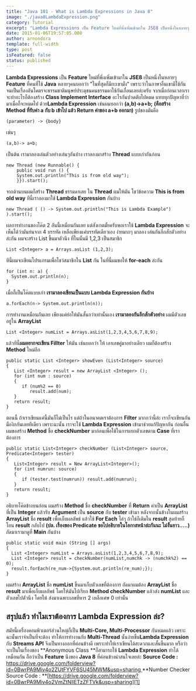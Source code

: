 ```yaml
---
title: "Java 101 - What is Lambda Expressions in Java 8"
image: "./java8LambdaExpression.png"
category: Tutorial
excerpt: "Lambda Expressions เป็น Feature ใหม่ที่พึ่งเพิ่มเข้ามาใน JSE8 เป็นหนึ่งในหลายๆ Feature ที่คนที่ใช้ Java หลายๆคนบอกว่า"
date: 2015-01-06T19:57:05.000
author: arnondora
template: full-width
type: post
isFeatured: false
status: published
---
```


**Lambda Expressions** เป็น **Feature** ใหม่ที่พึ่งเพิ่มเข้ามาใน **JSE8** เป็นหนึ่งในหลายๆ **Feature** ที่คนที่ใช้ **Java** หลายๆคนบอกว่า "ในที่สุดก็มีกะเขามั่ง" เพราะว่าในภาษาอื่นเขามีใช้กันจนเป็นเรื่องอันโคตรจะธรรมชาติมนุษย์ประตุชนคนธรรมดาใช้กันเกื่อนเลยล่ะครับ
จากเมื่อก่อนเวลาเราจะทำอะไรก็ต้องสร้าง **Class Implement Interface** อะไรกันปวดตับไปหมด แทบทุกปัญหาที่ว่ามาเมื่อกี้จะหมดไป ด้วย**Lambda Expression** เช่นผมบอกว่า **(a,b)-\>a+b;** **(คือสร้าง Method ที่รับค่า a กับ b เข้าไป แล้ว Return ค่าของ a+b ออกมา)** รูปของมันคือ

    (parameter) -> {body}

เช่นๆ

    (a,b)-> a+b;

เป็นต้น เรามาลองเล่นตัวอย่างเล่นๆกันบ้าง เราลองมาสร้าง **Thread** แบบเก่ากันก่อน

    new Thread (new Runnable() {
        public void run () {
        System.out.println("This is from old way");
        }}).start();

จากด้านบนผมก็สร้าง **Thread** ธรรมดาเลย ใน **Thread** ผมให้มัน โชว์ข้อความ **This is from old way** ทีนี้เราลองมาใช้ **Lambda Expression** กันบ้าง

    new Thread ( () -> System.out.println("This is Lambda Example") ).start();

ผลการทำงานของโค๊ต 2 อันนี้เหมือนกันเลย แต่สังเกตมั้ยครับพอเราใช้ **Lambda Expression** จะเห็นได้ว่ามันย่นจาก 4 บรรทัด เหลือเพียงแค่บรรทัดเดียวเอง ง่ายมากๆ มาลอง เล่นกันอีกสักตัวอย่างล่ะกัน ผมจะสร้าง List ขึ้นมาตัวนึง ที่ในนั้นมี 1,2,3 เป็นสมาชิก

    List <Integer> a = Arrays.asList (1,2,3);

ทีนี้ผมจะเขียนโปรแกรมเพื่อโชว์สมาชิกใน **List** กัน ในที่นี้ผมขอให้ **for-each** ล่ะกัน

    for (int n: a) {
      System.out.println(n);
    }

เมื่อกี้เป็นโค๊ตแบบเก่า **เรามาลองเขียนเป็นแบบ Lambda Expression กันบ้าง**

    a.forEach(n-> System.out.println(n));

การทำงานเหมือนกันเลย เพียงแค่ย่อให้มันสั้นกว่าเท่านั้นเอง
**เรามาลองกันอีกสักตัวอย่าง** ผมมีตัวเลขอยู่ใน **ArrayList**

    List <Integer> numList = Arrays.asList(1,2,3,4,5,6,7,8,9);

แล้วทีนี้**ผมอยากจะเขียน Fillter** ให้มัน เช่นบอกว่า ให้ เอาเลขคู่มาอย่างเดียว ผมก็ต้องสร้าง **Method** ใหม่อีก

    public static List <Integer> showEven (List<Integer> source)
    {
       List <Integer> result = new ArrayList <Integer> ();
       for (int num : source)
       {
          if (num%2 == 0)
             result.add(num);
       }
       return result;
    }

ตอนนี้ ถ้าเราเขียนแค่นี้มันก็ไม่เป็นไร แต่ถ้าในอนาคตเราต้องการ **Filter** มากกว่านี้ล่ะ เราก็จะเขียนกันมืองิกกันเลยทีเดียว เพราะฉะนั้น เราจะใช้ **Lambda Expression** เข้ามาช่วยแก้ปัญหากัน ก่อนอื่นผมขอสร้าง **Method** ชื่อ **checkNumber** มาก่อนเพื่อใช้ในการแยกตัวเลขตาม **Case** ที่เราต้องการ

    public static List<Integer> checkNumber (List<Integer> source, Predicate<Integer> tester)
    {
       List<Integer> result = New ArrayList<Integer>();
       for (int numrun: source)
       {
          if (tester.test(numrun)) result.add(numrun);
       }
       return result;
    }

อธิบายโค๊ตข้างบนก่อน ผมสร้าง **Method** ชื่อ **checkNumber** ที่ **Return** ค่าเป็น **ArrayList** ที่เป็น **Integer** แล้วรับ **Argument** เป็น **source** กับ **tester** เข้ามา หลังจากนั้นข้างในผมสร้าง **ArrayList** ชื่อ **result** เพื่อเก็บผลลัพธ์ แล้วใช้ **For Each** ไล่ๆ ถ้าใช่ก็เติมใน **result** สุดท้ายก็โยน **result** กลับไป **(ปล. เรื่องของ Predicate ขอไปอธิบายในโอกาสหน้าล่ะกันนะ ไม่งั้นยาว.....)**
ถัดมาเรามาดูที่ **Main** กันบ้าง

    public static void main (String [] args)
    {
      List <Integer> numList = Arrays.asList(1,2,3,4,5,6,7,8,9);
      List <Integer> result = checkNumber(numList,numchk -> (numchk%2) == 0);
      result.forEach(re_num->{System.out.println(re_num);});
    }

ผมสร้าง **ArrayList** ชื่อ **numList** ขึ้นมาเก็บตัวเลขที่ต้องการ ถัดมาผมต้อง **ArrayList** ชื่อ **result** มาเพื่อเก็บผลลัพธ์ โดยให้มันไปเรียก **Method checkNumber** แล้วส่ง **numList** และตัวเลขไปตัวนึง โดยให้ ส่งมาเฉพาะเลขที่หาร 2 เหลือเศษ 0 เท่านั้น

## **สรุปแล้ว ทำไมเราต้องการ Lambda Expression ล่ะ?**
สมัยนี้เครื่องคอมพิวเตอร์ส่วนใหญ่ก็เป็น **Multi-Core, Multi-Processor** กันหมดแล้ว เพราะฉะนั้นเราจำเป็นที่จะต้อง ทำให้การทำงานกับ **Multi-Thread** นั้นง่ายขึ้น**Lambda Expression** กับ **Streams API** จึงเป็นทางออกที่ค่อนข้างดี เพราะทำให้เราเขียนได้สะดวกและสั้นขึ้นมาก หรือว่าจะเป็นในเรื่องของ **Anonymous Class **ก็สามารถใช้ **Lambda Expression** ทำได้เหมือนกัน ถือว่าเป็น **Feature** นึงของ **Java 8** ที่ค่อนข้างน่าสนใจเลยล่ะ
**Source Code :** [https://drive.google.com/folderview?id=0BwrPA9Miv4o2ZUtFYVF6SU45MWM&usp=sharing
][0]
**Number Checker Source Code : **[https://drive.google.com/folderview?id=0BwrPA9Miv4o2VmZtNllETzZFTVk&usp=sharing][1]

[0]: https://drive.google.com/folderview?id=0BwrPA9Miv4o2ZUtFYVF6SU45MWM&usp=sharing
[1]: https://drive.google.com/folderview?id=0BwrPA9Miv4o2VmZtNllETzZFTVk&usp=sharing
